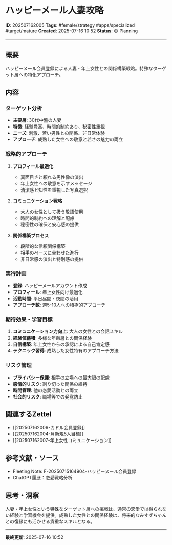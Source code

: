 # ハッピーメール人妻攻略

**ID**: 202507162005
**Tags**: #female/strategy #apps/specialized #target/mature
**Created**: 2025-07-16 10:52
**Status**: 🟡 Planning

---

## 概要
ハッピーメール会員登録による人妻・年上女性との関係構築戦略。特殊なターゲット層への特化アプローチ。

## 内容

### ターゲット分析
- **主要層**: 30代中盤の人妻
- **特徴**: 経験豊富、時間的制約あり、秘密性重視
- **ニーズ**: 刺激、若い男性との関係、非日常体験
- **アプローチ**: 成熟した女性への敬意と若さの魅力の両立

### 戦略的アプローチ
1. **プロフィール最適化**
   - 真面目さと頼れる男性像の演出
   - 年上女性への敬意を示すメッセージ
   - 清潔感と知性を重視した写真選択

2. **コミュニケーション戦略**
   - 大人の女性として扱う敬語使用
   - 時間的制約への理解と配慮
   - 秘密性の確保と安心感の提供

3. **関係構築プロセス**
   - 段階的な信頼関係構築
   - 相手のペースに合わせた進行
   - 非日常感の演出と特別感の提供

### 実行計画
- **登録**: ハッピーメールアカウント作成
- **プロフィール**: 年上女性向け最適化
- **活動時間**: 平日昼間・夜間の活用
- **アプローチ数**: 週5-10人への積極的アプローチ

### 期待効果・学習目標
1. **コミュニケーション力向上**: 大人の女性との会話スキル
2. **経験値蓄積**: 多様な年齢層との関係経験
3. **自信構築**: 年上女性からの承認による自己肯定感
4. **テクニック習得**: 成熟した女性特有のアプローチ方法

### リスク管理
- **プライバシー保護**: 相手の立場への最大限の配慮
- **感情的リスク**: 割り切った関係の維持
- **時間管理**: 他の恋愛活動との両立
- **社会的リスク**: 職場等での発覚防止

## 関連するZettel
- [[202507162006-カドル会員登録]]
- [[202507162004-月新規5人目標]]
- [[202507162007-年上女性コミュニケーション]]

## 参考文献・ソース
- Fleeting Note: F-20250715164904-ハッピーメール会員登録
- ChatGPT履歴：恋愛戦略分析

## 思考・洞察
人妻・年上女性という特殊なターゲット層への挑戦は、通常の恋愛では得られない経験と学習機会を提供。成熟した女性との関係経験は、将来的なみすずちゃんとの復縁にも活かせる貴重なスキルとなる。

---

**最終更新**: 2025-07-16 10:52